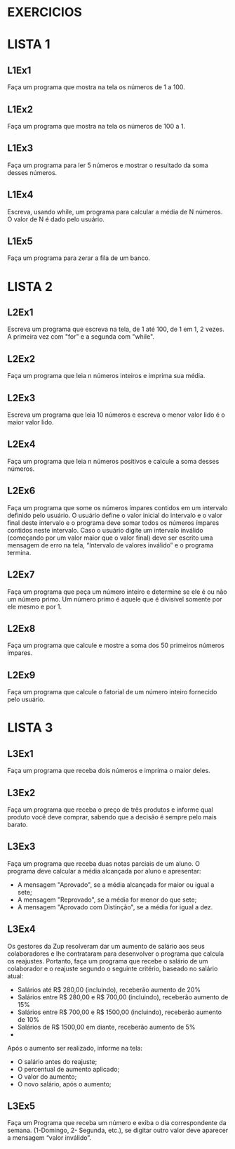 # EXERCICIOS

# LISTA 1
## L1Ex1
Faça um programa que mostra na tela os números de 1 a 100.

## L1Ex2
Faça um programa que mostra na tela os números de 100 a 1.

## L1Ex3
Faça um programa para ler 5 números e mostrar o resultado da soma desses números.

## L1Ex4
Escreva, usando while, um programa para calcular a média de N números. O valor de N é dado pelo usuário.

## L1Ex5
Faça um programa para zerar a fila de um banco.

# LISTA 2
## L2Ex1
Escreva um programa que escreva na tela, de 1 até 100, de 1 em 1, 2 vezes. A primeira vez com "for" e a segunda com "while".

## L2Ex2
Faça um programa que leia n números inteiros e imprima sua média.

## L2Ex3
Escreva um programa que leia 10 números e escreva o menor valor lido é o maior valor lido.

## L2Ex4
Faça um programa que leia n números positivos e calcule a soma desses números.

## L2Ex6
Faça um programa que some os números ímpares contidos em um intervalo definido pelo usuário. O usuário define o valor inicial do intervalo e o valor final deste intervalo e o programa deve somar todos os números ímpares contidos neste intervalo. Caso o usuário digite um intervalo inválido (começando por um valor maior que o valor final) deve ser escrito uma mensagem de erro na tela, “Intervalo de valores inválido” e o programa termina.

## L2Ex7
Faça um programa que peça um número inteiro e determine se ele é ou não um número primo. Um número primo é aquele que é divisível somente por ele mesmo e por 1.

## L2Ex8
Faça um programa que calcule e mostre a soma dos 50 primeiros números ímpares.

## L2Ex9
Faça um programa que calcule o fatorial de um número inteiro fornecido pelo usuário. 

# LISTA 3
## L3Ex1
Faça um programa que receba dois números e imprima o maior deles.

## L3Ex2
Faça um programa que receba o preço de três produtos e informe qual produto você deve comprar, sabendo que a decisão é sempre pelo mais barato.

## L3Ex3
Faça um programa que receba duas notas parciais de um aluno. O programa deve calcular a média alcançada por aluno e apresentar:

- A mensagem "Aprovado", se a média alcançada for maior ou igual a sete;
- A mensagem "Reprovado", se a média for menor do que sete;
- A mensagem "Aprovado com Distinção", se a média for igual a dez.

## L3Ex4
Os gestores da Zup resolveram dar um aumento de salário aos seus colaboradores e lhe contrataram para desenvolver o programa que calcula os reajustes. 
Portanto, faça um programa que recebe o salário de um colaborador e o reajuste segundo o seguinte critério, baseado no salário atual:

- Salários até R$ 280,00 (incluindo), receberão aumento de 20%
- Salários entre R$ 280,00 e R$ 700,00 (incluindo), receberão aumento de 15%
- Salários entre R$ 700,00 e R$ 1500,00 (incluindo), receberão aumento de 10%
- Salários de R$ 1500,00 em diante, receberão aumento de 5%
-  
Após o aumento ser realizado, informe na tela:
- O salário antes do reajuste;
- O percentual de aumento aplicado;
- O valor do aumento;
- O novo salário, após o aumento;

## L3Ex5
Faça um Programa que receba um número e exiba o dia correspondente da semana. (1-Domingo, 2- Segunda, etc.), se digitar outro valor deve aparecer a mensagem “valor inválido”.












